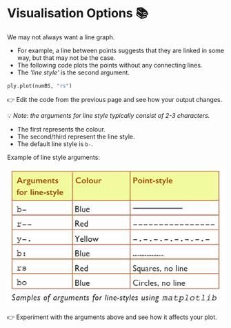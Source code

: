 # Visualisation Options 📚

We may not always want a line graph.

- For example, a line between points suggests that they are linked in some way, but that may not be the case.
- The following code plots the points without any connecting lines.
- The _'line style'_ is the second argument.
````py
ply.plot(numBS, "rs")
````

👉 Edit the code from the previous page and see how your output changes.

💡 _Note: the arguments for line style typically consist of 2-3 characters._

- The first represents the colour.
- The second/third represent the line style.
- The default line style is `b-`.

Example of line style arguments:

![image](image_3.png) 


👉 Experiment with the arguments above and see how it affects your plot.






